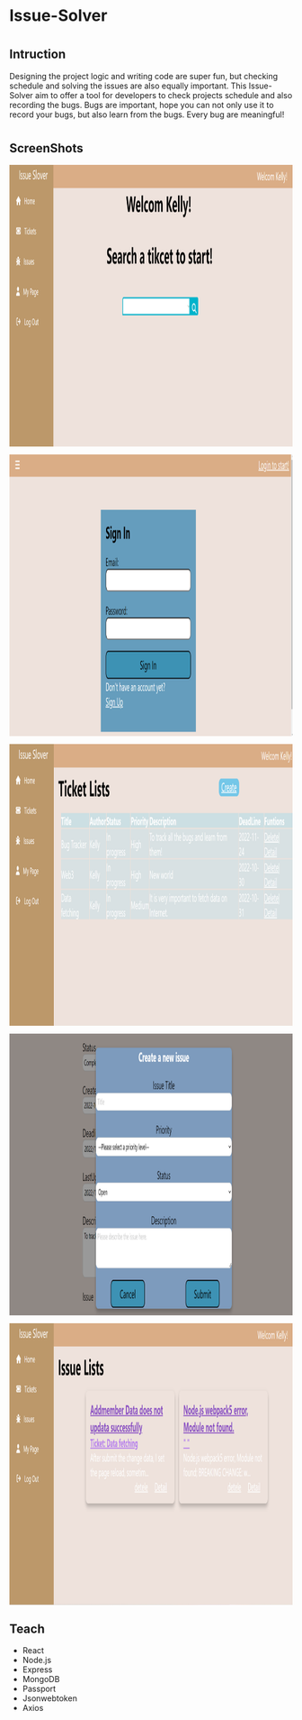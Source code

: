 # Issue-Solver

#

## Intruction
Designing the project logic and writing code are super fun, but checking schedule and solving the issues are also equally important.
This Issue-Solver aim to offer a tool for developers to check projects schedule and also recording the bugs. Bugs are important, hope you can not only use it to record your bugs, but also learn from the bugs. Every bug are meaningful!
#

## ScreenShots
<p><img align="center" src="https://github.com/CarmenXia/Issue-Solver/blob/master/pics/HomePage.png" width="800" height="500"/></p>
<p><img align="center" src="https://github.com/CarmenXia/Issue-Solver/blob/master/pics/Login.png" width="800" height="500"/></p>
<p><img align="center" src="https://github.com/CarmenXia/Issue-Solver/blob/master/pics/Ticket%20Lists.png" width="800" height="500"/></p>
<p><img align="center" src="https://github.com/CarmenXia/Issue-Solver/blob/master/pics/Create%20an%20issue.png" width="800" height="500"/></p>
<p><img align="center" src="https://github.com/CarmenXia/Issue-Solver/blob/master/pics/Issue%20Lists.png" width="800" height="500"/></p>

## Teach
- React
- Node.js
- Express
- MongoDB
- Passport
- Jsonwebtoken
- Axios


